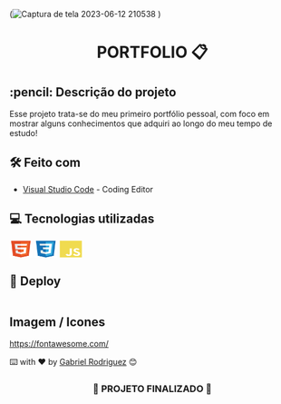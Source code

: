 (![Captura de tela 2023-06-12 210538](https://github.com/gabrielVrodriguez/Portfolio/assets/121834753/ce2d5ef4-52a2-429d-b467-d449f6db9881)
)

<h1 align="center">
 PORTFOLIO 📋
</h1>

<h2>
  :pencil: Descrição do projeto
</h2>

<p>
Esse projeto trata-se do meu primeiro portfólio pessoal, com foco em mostrar alguns conhecimentos que adquiri ao longo do meu tempo de estudo!
</p>

## 🛠️ Feito com
* [Visual Studio Code](https://code.visualstudio.com) - Coding Editor

## 💻 Tecnologias utilizadas
<div display="flex">
  <img align="center" alt="GR-HTML" height="30" width="40" src="https://raw.githubusercontent.com/devicons/devicon/master/icons/html5/html5-original.svg">
 <img align="center" alt="GR-CSS" height="30" width="40" src="https://raw.githubusercontent.com/devicons/devicon/master/icons/css3/css3-original.svg">
 <img align="center" alt="GR-JS" height="30" width="40" src="https://raw.githubusercontent.com/devicons/devicon/master/icons/javascript/javascript-plain.svg">
</div>

## :link: Deploy

```

```

## Imagem / Icones

https://fontawesome.com/

⌨️ with ❤️ by [Gabriel Rodriguez](https://github.com/gabrielVrodriguez) 😊

<h3 align="center">
  
  :construction: PROJETO FINALIZADO :construction:
  
</h3>
